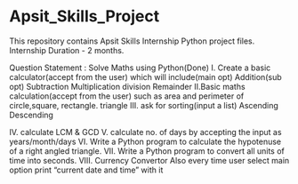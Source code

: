 # Apsit_Skills_Project
This repository contains Apsit Skills Internship Python project files.
Internship Duration - 2 months.

Question Statement : Solve Maths using Python(Done)
I. Create a basic calculator(accept from the user) which will include(main opt)
Addition(sub opt)
Subtraction
Multiplication
division
Remainder
II.Basic maths calculation(accept from the user) such as area and perimeter of circle,square, rectangle. triangle
	III. ask for sorting(input a list)
Ascending
Descending
	
IV. calculate LCM & GCD
	V. calculate no. of days by accepting the input as years/month/days
	VI. Write a Python program to calculate the hypotenuse of a right angled triangle.
VII. Write a Python program to convert all units of time into seconds.
VIII. Currency Convertor
	Also every time user select main option print “current date and time” with it
